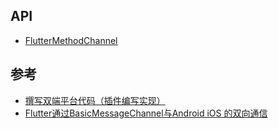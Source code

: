 ## API

- [FlutterMethodChannel](https://api.flutter.dev/objcdoc/Classes/FlutterMethodChannel.html)

## 参考

- [撰写双端平台代码（插件编写实现）](https://flutter.cn/docs/development/platform-integration/platform-channels)
- [Flutter通过BasicMessageChannel与Android iOS 的双向通信](https://cloud.tencent.com/developer/article/1688491)

